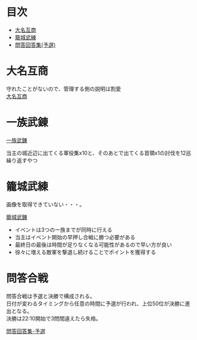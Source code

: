 # 目次

   * [大名互商](#大名互商)
   * [籠城武練](#籠城武練)
   * [問答回答集(予選)](#問答合戦)

# 大名互商

守れたことがないので、管理する側の説明は割愛  
[大名互商](./daimyo/daimyo.md)


# 一族武錬

[一族武錬](./ichizoku/ichizoku.md)

当主の城近辺に出てくる軍役集x10と、そのあとで出てくる首領x1の討伐を12巡繰り返すやつ

# 籠城武練

画像を取得できていない・・・。

[籠城武錬](./rojyo/rojyo.md)

* イベントは3つの一族までが同時に行える
* 当主はイベント開始の早押し合戦に勝つ必要がある
* 最終日の最後は時間が足りなくなる可能性があるので早い方が良い
* 徐々に増える敵軍を撃退し続けることでポイントを獲得する


# 問答合戦

問答合戦は予選と決勝で構成される。  
日付が変わるタイミングから任意の時間に予選が行われ、上位50位が決勝に進出となる。  
決勝は22:10開始で3問間違えたら失格。

[問答回答集-予選](./quiz/)


